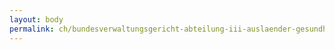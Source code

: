 ```yaml
---
layout: body
permalink: ch/bundesverwaltungsgericht-abteilung-iii-auslaender-gesundheit-und-sozialversicherungen-gerichtsschreiber/
---
```


